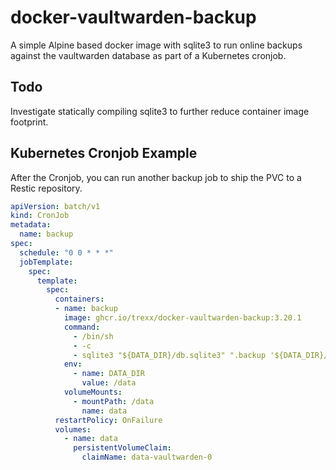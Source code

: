 # docker-vaultwarden-backup

A simple Alpine based docker image with sqlite3 to run online backups against the vaultwarden database as part of a Kubernetes cronjob.

## Todo
Investigate statically  compiling sqlite3 to further reduce container image footprint. 

## Kubernetes Cronjob Example
After the Cronjob, you can run another backup job to ship the PVC to a Restic repository.

```yaml
apiVersion: batch/v1
kind: CronJob
metadata:
  name: backup
spec:
  schedule: "0 0 * * *"
  jobTemplate:
    spec:
      template:
        spec:
          containers:
          - name: backup
            image: ghcr.io/trexx/docker-vaultwarden-backup:3.20.1
            command:
              - /bin/sh
              - -c
              - sqlite3 "${DATA_DIR}/db.sqlite3" ".backup '${DATA_DIR}/db.sqlite3.bak'"
            env:
              - name: DATA_DIR
                value: /data
            volumeMounts:
              - mountPath: /data
                name: data
          restartPolicy: OnFailure
          volumes:
            - name: data
              persistentVolumeClaim:
                claimName: data-vaultwarden-0
```